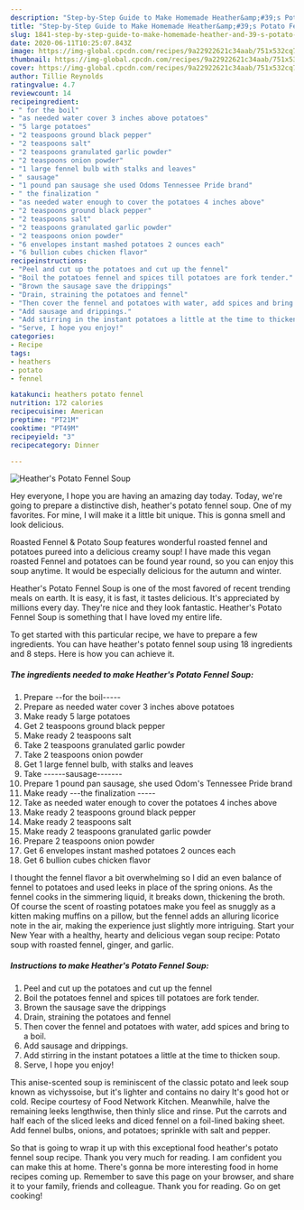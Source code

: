 ```yaml
---
description: "Step-by-Step Guide to Make Homemade Heather&amp;#39;s Potato Fennel Soup"
title: "Step-by-Step Guide to Make Homemade Heather&amp;#39;s Potato Fennel Soup"
slug: 1841-step-by-step-guide-to-make-homemade-heather-and-39-s-potato-fennel-soup
date: 2020-06-11T10:25:07.843Z
image: https://img-global.cpcdn.com/recipes/9a22922621c34aab/751x532cq70/heathers-potato-fennel-soup-recipe-main-photo.jpg
thumbnail: https://img-global.cpcdn.com/recipes/9a22922621c34aab/751x532cq70/heathers-potato-fennel-soup-recipe-main-photo.jpg
cover: https://img-global.cpcdn.com/recipes/9a22922621c34aab/751x532cq70/heathers-potato-fennel-soup-recipe-main-photo.jpg
author: Tillie Reynolds
ratingvalue: 4.7
reviewcount: 14
recipeingredient:
- " for the boil"
- "as needed water cover 3 inches above potatoes"
- "5 large potatoes"
- "2 teaspoons ground black pepper"
- "2 teaspoons salt"
- "2 teaspoons granulated garlic powder"
- "2 teaspoons onion powder"
- "1 large fennel bulb with stalks and leaves"
- " sausage"
- "1 pound pan sausage she used Odoms Tennessee Pride brand"
- " the finalization "
- "as needed water enough to cover the potatoes 4 inches above"
- "2 teaspoons ground black pepper"
- "2 teaspoons salt"
- "2 teaspoons granulated garlic powder"
- "2 teaspoons onion powder"
- "6 envelopes instant mashed potatoes 2 ounces each"
- "6 bullion cubes chicken flavor"
recipeinstructions:
- "Peel and cut up the potatoes and cut up the fennel"
- "Boil the potatoes fennel and spices till potatoes are fork tender."
- "Brown the sausage save the drippings"
- "Drain, straining the potatoes and fennel"
- "Then cover the fennel and potatoes with water, add spices and bring to a boil."
- "Add sausage and drippings."
- "Add stirring in the instant potatoes a little at the time to thicken soup."
- "Serve, I hope you enjoy!"
categories:
- Recipe
tags:
- heathers
- potato
- fennel

katakunci: heathers potato fennel 
nutrition: 172 calories
recipecuisine: American
preptime: "PT21M"
cooktime: "PT49M"
recipeyield: "3"
recipecategory: Dinner

---
```



![Heather&#39;s Potato Fennel Soup](https://img-global.cpcdn.com/recipes/9a22922621c34aab/751x532cq70/heathers-potato-fennel-soup-recipe-main-photo.jpg)

Hey everyone, I hope you are having an amazing day today. Today, we're going to prepare a distinctive dish, heather&#39;s potato fennel soup. One of my favorites. For mine, I will make it a little bit unique. This is gonna smell and look delicious.

Roasted Fennel &amp; Potato Soup features wonderful roasted fennel and potatoes pureed into a delicious creamy soup! I have made this vegan roasted Fennel and potatoes can be found year round, so you can enjoy this soup anytime. It would be especially delicious for the autumn and winter.

Heather&#39;s Potato Fennel Soup is one of the most favored of recent trending meals on earth. It is easy, it is fast, it tastes delicious. It's appreciated by millions every day. They're nice and they look fantastic. Heather&#39;s Potato Fennel Soup is something that I have loved my entire life.


To get started with this particular recipe, we have to prepare a few ingredients. You can have heather&#39;s potato fennel soup using 18 ingredients and 8 steps. Here is how you can achieve it.

<!--inarticleads1-->

##### The ingredients needed to make Heather&#39;s Potato Fennel Soup:

1. Prepare  --for the boil-----
1. Prepare as needed water cover 3 inches above potatoes
1. Make ready 5 large potatoes
1. Get 2 teaspoons ground black pepper
1. Make ready 2 teaspoons salt
1. Take 2 teaspoons granulated garlic powder
1. Take 2 teaspoons onion powder
1. Get 1 large fennel bulb, with stalks and leaves
1. Take  ------sausage-------
1. Prepare 1 pound pan sausage, she used Odom&#39;s Tennessee Pride brand
1. Make ready  ---the finalization -----
1. Take as needed water enough to cover the potatoes 4 inches above
1. Make ready 2 teaspoons ground black pepper
1. Make ready 2 teaspoons salt
1. Make ready 2 teaspoons granulated garlic powder
1. Prepare 2 teaspoons onion powder
1. Get 6 envelopes instant mashed potatoes 2 ounces each
1. Get 6 bullion cubes chicken flavor


I thought the fennel flavor a bit overwhelming so I did an even balance of fennel to potatoes and used leeks in place of the spring onions. As the fennel cooks in the simmering liquid, it breaks down, thickening the broth. Of course the scent of roasting potatoes make you feel as snuggly as a kitten making muffins on a pillow, but the fennel adds an alluring licorice note in the air, making the experience just slightly more intriguing. Start your New Year with a healthy, hearty and delicious vegan soup recipe: Potato soup with roasted fennel, ginger, and garlic. 

<!--inarticleads2-->

##### Instructions to make Heather&#39;s Potato Fennel Soup:

1. Peel and cut up the potatoes and cut up the fennel
1. Boil the potatoes fennel and spices till potatoes are fork tender.
1. Brown the sausage save the drippings
1. Drain, straining the potatoes and fennel
1. Then cover the fennel and potatoes with water, add spices and bring to a boil.
1. Add sausage and drippings.
1. Add stirring in the instant potatoes a little at the time to thicken soup.
1. Serve, I hope you enjoy!


This anise-scented soup is reminiscent of the classic potato and leek soup known as vichyssoise, but it&#39;s lighter and contains no dairy It&#39;s good hot or cold. Recipe courtesy of Food Network Kitchen. Meanwhile, halve the remaining leeks lengthwise, then thinly slice and rinse. Put the carrots and half each of the sliced leeks and diced fennel on a foil-lined baking sheet. Add fennel bulbs, onions, and potatoes; sprinkle with salt and pepper. 

So that is going to wrap it up with this exceptional food heather&#39;s potato fennel soup recipe. Thank you very much for reading. I am confident you can make this at home. There's gonna be more interesting food in home recipes coming up. Remember to save this page on your browser, and share it to your family, friends and colleague. Thank you for reading. Go on get cooking!
